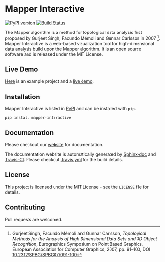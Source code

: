 # Mapper Interactive

[![PyPI version](https://badge.fury.io/py/mapper-interactive.svg)](https://badge.fury.io/py/mapper-interactive)
[![Build Status](https://travis-ci.org/MapperInteractive/MapperInteractive.svg?branch=master)](https://travis-ci.org/MapperInteractive/MapperInteractive)

The Mapper algorithm is a method for topological data analysis first proposed by Gurjeet Singh, Facundo Mémoli and Gunnar Carlsson in 2007 [^1]. 
Mapper Interactive is a web-based visualization tool for high-dimensional data analysis build upon the Mapper algorithm. It is an open source software and is released under the MIT License.

## Live Demo

[Here](https://github.com/MapperInteractive/live-example/) is an example project and a [live demo](https://mapper-example.herokuapp.com).

## Installation

Mapper Interactive is listed in [PyPI](https://pypi.org/project/mapper-interactive/) and can be installed with `pip`.

```shell
pip install mapper-interactive
```

## Documentation

Please checkout our [website](http://mapper-interactive.org) for documentation.

The documentation website is automatically generated by [Sphinx-doc](http://www.sphinx-doc.org/en/master/) and [Travis-CI](https://travis-ci.org/MapperInteractive/MapperInteractive). Please checkout [.travis.yml](./.travis.yml) for the build details.

## License

This project is licensed under the MIT License - see the `LICENSE` file for details.

## Contributing

Pull requests are welcomed. 


> [^1]: Gurjeet Singh, Facundo Mémoli and Gunnar Carlsson, *Topological Methods for the Analysis of High Dimensional Data Sets and 3D Object Recognition*, Eurographics Symposium on Point Based Graphics, European Association for Computer Graphics, 2007, pp. 91–100, DOI [10.2312/SPBG/SPBG07/091-100](http://dx.doi.org/10.2312/SPBG/SPBG07/091-100)

